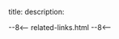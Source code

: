 title: 
description:


<!-- 
- link to setup + rewards
- hardware
- startup sequence
- restarting
- checking status
- updating
- tools
Verify Communication Between Wallets
Wallet Communication Problem Diagnosis
-->













<!-- 
======= Start: Related Links Section =======
- This is the related links section at the bottom of each page.
- It lists the links in the relatedLinks array variable below.
	Example: relatedLinks = [{"name":"Blocknet Website","link":"https://blocknet.co"},{"name":"API Docs","link":"https://api.blocknet.co"}];
- If the array is empty, ie. relatedLinks = [], then the related links section will not be displayed.
related-links.html
- The template and logic for the related links section can be found in docs/snippets/related-links.html
- The base path is defaulted to docs/snippets/, which can be edited in the mkdocs.yml file
- The template and logic is linked with markdown_extensions: pymdownx.snippets
-->
<script type="text/javascript">
var relatedLinks = [];
</script>

--8<--
related-links.html
--8<-- 
<!-- 
======= End: Related Links Section ======= 
-->





